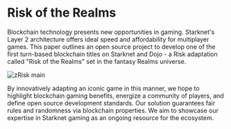 # Risk of the Realms

Blockchain technology presents new opportunities in gaming. Starknet's Layer 2 architecture offers ideal speed and affordability for multiplayer games. This paper outlines an open source project to develop one of the first turn-based blockchain titles on Starknet and Dojo - a Risk adaptation called "Risk of the Realms" set in the fantasy Realms universe.

![zRisk main](./assets/zrisk-main.png)

By innovatively adapting an iconic game in this manner, we hope to highlight blockchain gaming benefits, energize a community of players, and define open source development standards. Our solution guarantees fair rules and randomness via blockchain properties. We aim to showcase our expertise in Starknet gaming as an ongoing resource for the ecosystem.